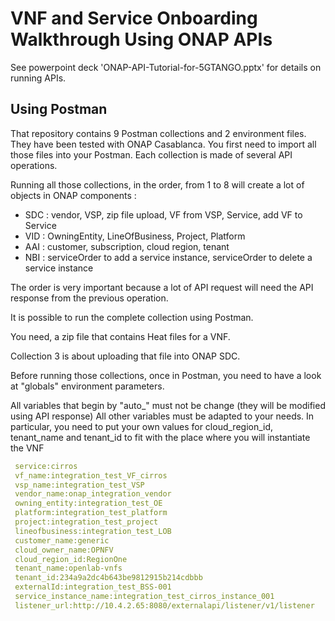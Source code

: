 # VNF and Service Onboarding Walkthrough Using ONAP APIs

See powerpoint deck 'ONAP-API-Tutorial-for-5GTANGO.pptx' for details on running APIs.

## Using Postman

That repository contains 9 Postman collections and 2 environment files.
They have been tested with ONAP Casablanca.
You first need to import all those files into your Postman.
Each collection is made of several API operations.


Running all those collections, in the order, from 1 to 8 will create a lot of
objects in ONAP components :

- SDC : vendor, VSP, zip file upload, VF from VSP, Service, add VF to Service
- VID : OwningEntity, LineOfBusiness, Project, Platform
- AAI : customer, subscription, cloud region, tenant
- NBI : serviceOrder to add a service instance, serviceOrder to delete a service
 instance

The order is very important because a lot of API request will need the API
 response from the previous operation.

It is possible to run the complete collection using Postman.

You need, a zip file that contains Heat files for a VNF.

Collection 3 is about uploading that file into ONAP SDC.

Before running those collections, once in Postman, you need to have a look
at "globals" environment parameters.

All variables that begin by "auto_" must not be change (they will be modified
 using API response)
All other variables must be adapted to your needs.
In particular, you need to put your own values for cloud_region_id, tenant_name
 and tenant_id to fit with the place where you will instantiate the VNF

```yaml
 service:cirros
 vf_name:integration_test_VF_cirros
 vsp_name:integration_test_VSP
 vendor_name:onap_integration_vendor
 owning_entity:integration_test_OE
 platform:integration_test_platform
 project:integration_test_project
 lineofbusiness:integration_test_LOB
 customer_name:generic
 cloud_owner_name:OPNFV
 cloud_region_id:RegionOne
 tenant_name:openlab-vnfs
 tenant_id:234a9a2dc4b643be9812915b214cdbbb
 externalId:integration_test_BSS-001
 service_instance_name:integration_test_cirros_instance_001
 listener_url:http://10.4.2.65:8080/externalapi/listener/v1/listener
```

